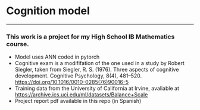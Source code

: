 # Cognition model
<hr>

### This work is a project for my High School IB Mathematics course.

* Model uses ANN coded in pytorch
* Cognitive exam is a modififation of the one used in a study by Robert Siegler, taken from Siegler, R. S. (1976). Three aspects of cognitive development. Cognitive Psychology, 8(4), 481–520. https://doi.org/10.1016/0010-0285(76)90016-5
* Training data from the University of California at Irvine, avaliable at https://archive.ics.uci.edu/ml/datasets/Balance+Scale
* Project report pdf available in this repo (in Spanish)
